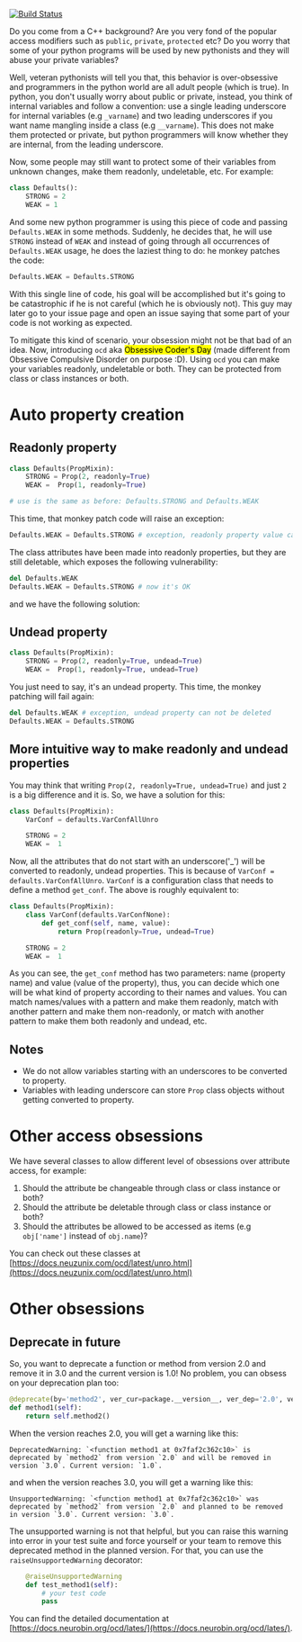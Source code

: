 [![Build Status](https://travis-ci.org/neurobin/python-ocd.svg?branch=release)](https://travis-ci.org/neurobin/python-ocd)

Do you come from a C++ background? Are you very fond of the popular access modifiers such as `public`, `private`, `protected` etc? Do you worry that some of your python programs will be used by new pythonists and they will abuse your private variables?

Well, veteran pythonists will tell you that, this behavior is over-obsessive and programmers in the python world are all adult people (which is true). In python, you don't usually worry about public or private, instead, you think of internal variables and follow a convention: use a single leading underscore for internal variables (e.g `_varname`) and two leading underscores if you want name mangling inside a class (e.g `__varname`). This does not make them protected or private, but python programmers will know whether they are internal, from the leading underscore.

Now, some people may still want to protect some of their variables from unknown changes, make them readonly, undeletable, etc. For example:

```python
class Defaults():
    STRONG = 2
    WEAK = 1
```

And some new python programmer is using this piece of code and passing `Defaults.WEAK` in some methods. Suddenly, he decides that, he will use `STRONG` instead of `WEAK` and instead of going through all occurrences of `Defaults.WEAK` usage, he does the laziest thing to do: he monkey patches the code:

```python
Defaults.WEAK = Defaults.STRONG
```

With this single line of code, his goal will be accomplished but it's going to be catastrophic if he is not careful (which he is obviously not). This guy may later go to your issue page and open an issue saying that some part of your code is not working as expected.

To mitigate this kind of scenario, your obsession might not be that bad of an idea. Now, introducing `ocd` aka <mark>Obsessive Coder's Day</mark> (made different from Obsessive Compulsive Disorder on purpose :D). Using `ocd` you can make your variables readonly, undeletable or both. They can be protected from class or class instances or both.

# Auto property creation

## Readonly property

```python
class Defaults(PropMixin):
    STRONG = Prop(2, readonly=True)
    WEAK =  Prop(1, readonly=True)

# use is the same as before: Defaults.STRONG and Defaults.WEAK
```

This time, that monkey patch code will raise an exception:

```python
Defaults.WEAK = Defaults.STRONG # exception, readonly property value can not be changed.
```

The class attributes have been made into readonly properties, but they are still deletable, which exposes the following vulnerability:

```python
del Defaults.WEAK
Defaults.WEAK = Defaults.STRONG # now it's OK
```

and we have the following solution:

## Undead property

```python
class Defaults(PropMixin):
    STRONG = Prop(2, readonly=True, undead=True)
    WEAK =  Prop(1, readonly=True, undead=True)
```

You just need to say, it's an undead property. This time, the monkey patching will fail again:

```python
del Defaults.WEAK # exception, undead property can not be deleted
Defaults.WEAK = Defaults.STRONG
```

## More intuitive way to make readonly and undead properties

You may think that writing `Prop(2, readonly=True, undead=True)` and just `2` is a big difference and it is. So, we have a solution for this:

```python
class Defaults(PropMixin):
    VarConf = defaults.VarConfAllUnro

    STRONG = 2
    WEAK =  1
```

Now, all the attributes that do not start with an underscore('_') will be converted to readonly, undead properties. This is because of `VarConf = defaults.VarConfAllUnro`. `VarConf` is a configuration class that needs to define a method `get_conf`. The above is roughly equivalent to:

```python
class Defaults(PropMixin):
    class VarConf(defaults.VarConfNone):
        def get_conf(self, name, value):
            return Prop(readonly=True, undead=True)

    STRONG = 2
    WEAK =  1
```

As you can see, the `get_conf` method has two parameters: name (property name) and value (value of the property), thus, you can decide which one will be what kind of property according to their names and values. You can match names/values with a pattern and make them readonly, match with another pattern and make them non-readonly, or match with another pattern to make them both readonly and undead, etc.

## Notes

* We do not allow variables starting with an underscores to be converted to property.
* Variables with leading underscore can store `Prop` class objects without getting converted to property.

# Other access obsessions

We have several classes to allow different level of obsessions over attribute access, for example:

1. Should the attribute be changeable through class or class instance or both?
2. Should the attribute be deletable through class or class instance or both?
3. Should the attributes be allowed to be accessed as items (e.g `obj['name']` instead of `obj.name`)?

You can check out these classes at [https://docs.neuzunix.com/ocd/latest/unro.html](https://docs.neuzunix.com/ocd/latest/unro.html)

# Other obsessions

## Deprecate in future

So, you want to deprecate a function or method from version 2.0 and remove it in 3.0 and the current version is 1.0! No problem, you can obsess on your deprecation plan too:

```python
@deprecate(by='method2', ver_cur=package.__version__, ver_dep='2.0', ver_eol='3.0')
def method1(self):
    return self.method2()
```

When the version reaches 2.0, you will get a warning like this:

```
DeprecatedWarning: `<function method1 at 0x7faf2c362c10>` is deprecated by `method2` from version `2.0` and will be removed in version `3.0`. Current version: `1.0`.
```

and when the version reaches 3.0, you will get a warning like this:

```
UnsupportedWarning: `<function method1 at 0x7faf2c362c10>` was deprecated by `method2` from version `2.0` and planned to be removed in version `3.0`. Current version: `3.0`.
```

The unsupported warning is not that helpful, but you can raise this warning into error in your test suite and force yourself or your team to remove this deprecated method in the planned version. For that, you can use the `raiseUnsupportedWarning` decorator:

```python
    @raiseUnsupportedWarning
    def test_method1(self):
        # your test code
        pass
```

You can find the detailed documentation at [https://docs.neurobin.org/ocd/lates/](https://docs.neurobin.org/ocd/lates/).
